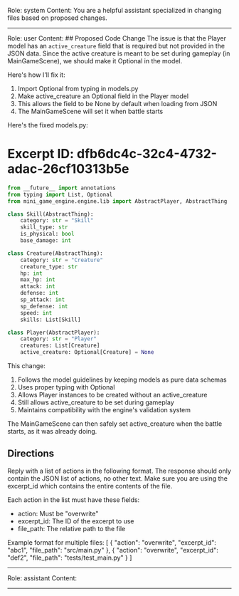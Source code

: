 Role: system
Content: You are a helpful assistant specialized in changing files based on proposed changes.
__________________
Role: user
Content: ## Proposed Code Change
The issue is that the Player model has an `active_creature` field that is required but not provided in the JSON data. Since the active creature is meant to be set during gameplay (in MainGameScene), we should make it Optional in the model.

Here's how I'll fix it:

1. Import Optional from typing in models.py
2. Make active_creature an Optional field in the Player model
3. This allows the field to be None by default when loading from JSON
4. The MainGameScene will set it when battle starts

Here's the fixed models.py:

# Excerpt ID: dfb6dc4c-32c4-4732-adac-26cf10313b5e
```python main_game/models.py
from __future__ import annotations
from typing import List, Optional
from mini_game_engine.engine.lib import AbstractPlayer, AbstractThing

class Skill(AbstractThing):
    category: str = "Skill"
    skill_type: str  
    is_physical: bool
    base_damage: int

class Creature(AbstractThing):
    category: str = "Creature"
    creature_type: str
    hp: int
    max_hp: int
    attack: int
    defense: int
    sp_attack: int
    sp_defense: int
    speed: int
    skills: List[Skill]

class Player(AbstractPlayer):
    category: str = "Player"
    creatures: List[Creature]
    active_creature: Optional[Creature] = None
```

This change:
1. Follows the model guidelines by keeping models as pure data schemas
2. Uses proper typing with Optional
3. Allows Player instances to be created without an active_creature
4. Still allows active_creature to be set during gameplay
5. Maintains compatibility with the engine's validation system

The MainGameScene can then safely set active_creature when the battle starts, as it was already doing.

## Directions
Reply with a list of actions in the following format. The response should only contain the JSON list of actions, no other text.
Make sure you are using the excerpt_id which contains the entire contents of the file.

Each action in the list must have these fields:
- action: Must be "overwrite"
- excerpt_id: The ID of the excerpt to use
- file_path: The relative path to the file

Example format for multiple files:
[
    {
        "action": "overwrite",
        "excerpt_id": "abc1",
        "file_path": "src/main.py"
    },
    {
        "action": "overwrite",
        "excerpt_id": "def2",
        "file_path": "tests/test_main.py"
    }
]
__________________
Role: assistant
Content: 
__________________
